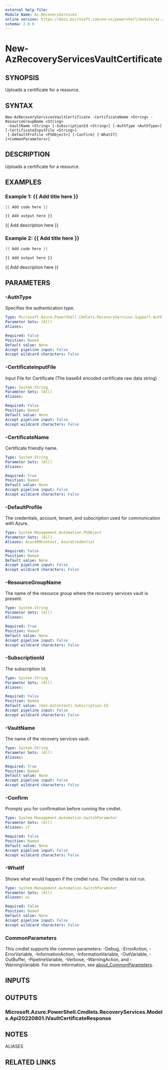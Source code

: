 ```yaml
---
external help file:
Module Name: Az.RecoveryServices
online version: https://docs.microsoft.com/en-us/powershell/module/az.recoveryservices/new-azrecoveryservicesvaultcertificate
schema: 2.0.0
---
```


# New-AzRecoveryServicesVaultCertificate

## SYNOPSIS
Uploads a certificate for a resource.

## SYNTAX

```
New-AzRecoveryServicesVaultCertificate -CertificateName <String> -ResourceGroupName <String>
 -VaultName <String> [-SubscriptionId <String>] [-AuthType <AuthType>] [-CertificateInputFile <String>]
 [-DefaultProfile <PSObject>] [-Confirm] [-WhatIf] [<CommonParameters>]
```

## DESCRIPTION
Uploads a certificate for a resource.

## EXAMPLES

### Example 1: {{ Add title here }}
```powershell
{{ Add code here }}
```

```output
{{ Add output here }}
```

{{ Add description here }}

### Example 2: {{ Add title here }}
```powershell
{{ Add code here }}
```

```output
{{ Add output here }}
```

{{ Add description here }}

## PARAMETERS

### -AuthType
Specifies the authentication type.

```yaml
Type: Microsoft.Azure.PowerShell.Cmdlets.RecoveryServices.Support.AuthType
Parameter Sets: (All)
Aliases:

Required: False
Position: Named
Default value: None
Accept pipeline input: False
Accept wildcard characters: False
```

### -CertificateInputFile
Input File for Certificate (The base64 encoded certificate raw data string)

```yaml
Type: System.String
Parameter Sets: (All)
Aliases:

Required: False
Position: Named
Default value: None
Accept pipeline input: False
Accept wildcard characters: False
```

### -CertificateName
Certificate friendly name.

```yaml
Type: System.String
Parameter Sets: (All)
Aliases:

Required: True
Position: Named
Default value: None
Accept pipeline input: False
Accept wildcard characters: False
```

### -DefaultProfile
The credentials, account, tenant, and subscription used for communication with Azure.

```yaml
Type: System.Management.Automation.PSObject
Parameter Sets: (All)
Aliases: AzureRMContext, AzureCredential

Required: False
Position: Named
Default value: None
Accept pipeline input: False
Accept wildcard characters: False
```

### -ResourceGroupName
The name of the resource group where the recovery services vault is present.

```yaml
Type: System.String
Parameter Sets: (All)
Aliases:

Required: True
Position: Named
Default value: None
Accept pipeline input: False
Accept wildcard characters: False
```

### -SubscriptionId
The subscription Id.

```yaml
Type: System.String
Parameter Sets: (All)
Aliases:

Required: False
Position: Named
Default value: (Get-AzContext).Subscription.Id
Accept pipeline input: False
Accept wildcard characters: False
```

### -VaultName
The name of the recovery services vault.

```yaml
Type: System.String
Parameter Sets: (All)
Aliases:

Required: True
Position: Named
Default value: None
Accept pipeline input: False
Accept wildcard characters: False
```

### -Confirm
Prompts you for confirmation before running the cmdlet.

```yaml
Type: System.Management.Automation.SwitchParameter
Parameter Sets: (All)
Aliases: cf

Required: False
Position: Named
Default value: None
Accept pipeline input: False
Accept wildcard characters: False
```

### -WhatIf
Shows what would happen if the cmdlet runs.
The cmdlet is not run.

```yaml
Type: System.Management.Automation.SwitchParameter
Parameter Sets: (All)
Aliases: wi

Required: False
Position: Named
Default value: None
Accept pipeline input: False
Accept wildcard characters: False
```

### CommonParameters
This cmdlet supports the common parameters: -Debug, -ErrorAction, -ErrorVariable, -InformationAction, -InformationVariable, -OutVariable, -OutBuffer, -PipelineVariable, -Verbose, -WarningAction, and -WarningVariable. For more information, see [about_CommonParameters](http://go.microsoft.com/fwlink/?LinkID=113216).

## INPUTS

## OUTPUTS

### Microsoft.Azure.PowerShell.Cmdlets.RecoveryServices.Models.Api20220801.IVaultCertificateResponse

## NOTES

ALIASES

## RELATED LINKS

